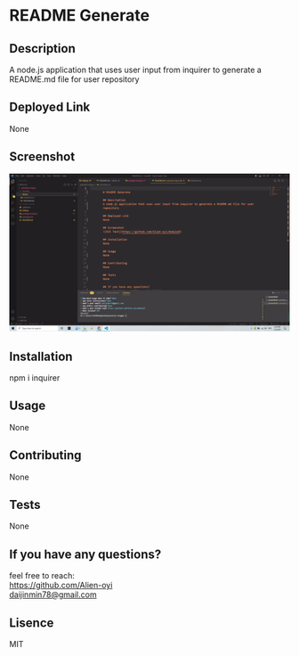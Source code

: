
# README Generate

## Description
A node.js application that uses user input from inquirer to generate a README.md file for user repository

## Deployed Link
None

## Screenshot
![App Screenshot](https://github.com/Alien-oyi/module9/blob/main/library/img/Screenshot%20(153).png?raw=true)

## Installation
npm i inquirer

## Usage
None

## Contributing
None

## Tests
None

## If you have any questions?
feel free to reach:<br/>
https://github.com/Alien-oyi<br/>
daijinmin78@gmail.com

## Lisence
MIT 
        
        
